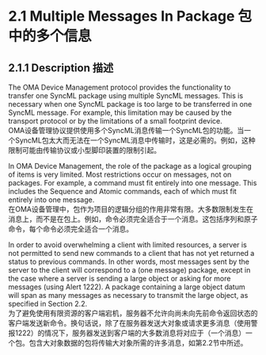 # 2.1 Multiple Messages In Package 包中的多个信息
## 2.1.1  Description 描述
The OMA Device Management protocol provides the functionality to transfer one SyncML package using multiple SyncML messages. This is necessary when one SyncML package is too large to be transferred in one SyncML message. For example, this limitation may be caused by the transport protocol or by the limitations of a small footprint device.<br/>
OMA设备管理协议提供使用多个SyncML消息传输一个SyncML包的功能。当一个SyncML包太大而无法在一个SyncML消息中传输时，这是必需的。例如，这种限制可能由传输协议或小型脚印装置的限制引起。

In OMA Device Management, the role of the package as a logical grouping of items is very limited. Most restrictions occur on messages, not on packages. For example, a command must fit entirely into one message. This includes the Sequence and Atomic commands, each of which must fit entirely into one message.<br/>
在OMA设备管理中，包作为项目的逻辑分组的作用非常有限。大多数限制发生在消息上，而不是在包上。例如，命令必须完全适合于一个消息。这包括序列和原子命令，每个命令必须完全适合一个消息。

In order to avoid overwhelming a client with limited resources, a server is not permitted to send new commands to a client that has not yet returned a status to previous commands. In other words, most messages sent by the server to the client will correspond to a (one message) package, except in the case where a server is sending a large object or asking for more messages (using Alert 1222). A package containing a large object datum will span as many messages as necessary to transmit the large object, as specified in Section 2.2.<br/>
为了避免使用有限资源的客户端宕机，服务器不允许向尚未向先前命令返回状态的客户端发送新命令。换句话说，除了在服务器发送大对象或请求更多消息（使用警报1222）的情况下，服务器发送到客户端的大多数消息将对应于（一个消息）一个包。包含大对象数据的包将传输大对象所需的许多消息，如第2.2节中所述。

